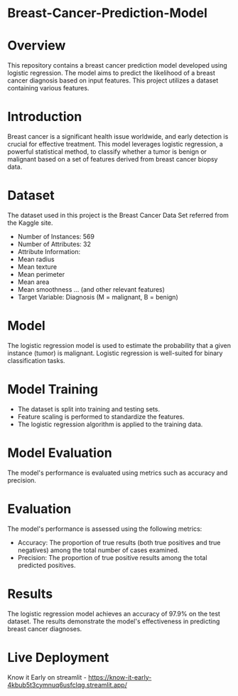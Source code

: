 # Breast-Cancer-Prediction-Model

# Overview
This repository contains a breast cancer prediction model developed using logistic regression. The model aims to predict the likelihood of a breast cancer diagnosis based on input features. This project utilizes a dataset containing various features.

# Introduction
Breast cancer is a significant health issue worldwide, and early detection is crucial for effective treatment. This model leverages logistic regression, a powerful statistical method, to classify whether a tumor is benign or malignant based on a set of features derived from breast cancer biopsy data.

# Dataset
The dataset used in this project is the Breast Cancer Data Set referred from the Kaggle site.

- Number of Instances: 569
- Number of Attributes: 32 
- Attribute Information:
- Mean radius
- Mean texture
- Mean perimeter
- Mean area
- Mean smoothness
... (and other relevant features)
- Target Variable: Diagnosis (M = malignant, B = benign)

# Model
The logistic regression model is used to estimate the probability that a given instance (tumor) is malignant. Logistic regression is well-suited for binary classification tasks.

# Model Training
- The dataset is split into training and testing sets.
- Feature scaling is performed to standardize the features.
- The logistic regression algorithm is applied to the training data.

# Model Evaluation
The model's performance is evaluated using metrics such as accuracy and precision.

# Evaluation
The model's performance is assessed using the following metrics:

- Accuracy: The proportion of true results (both true positives and true negatives) among the total number of cases examined.
- Precision: The proportion of true positive results among the total predicted positives.

# Results
The logistic regression model achieves an accuracy of 97.9% on the test dataset. The results demonstrate the model's effectiveness in predicting breast cancer diagnoses.

# Live Deployment
Know it Early on streamlit - https://know-it-early-4kbub5t3cymnuq6usfclqg.streamlit.app/

